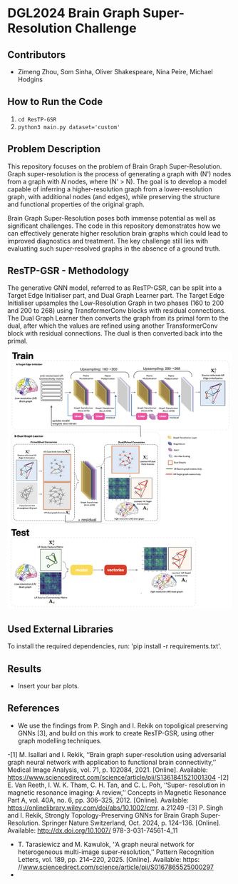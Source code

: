 # DGL2024 Brain Graph Super-Resolution Challenge

## Contributors

- Zimeng Zhou, Som Sinha, Oliver Shakespeare, Nina Peire, Michael Hodgins

## How to Run the Code
1. `cd ResTP-GSR`
2. `python3 main.py dataset='custom'`

## Problem Description
<!-- A short description of the problem you are solving. Why is the brain graph super-resolution an ineresting problem to solve? -->
This repository focuses on the problem of Brain Graph Super-Resolution. Graph super-resolution is the process of generating a graph with \(N'\) nodes from a graph with $N$ nodes, where \(N' > N\). The goal is to develop a model capable of inferring a higher-resolution graph from a lower-resolution graph, with additional nodes (and edges), while preserving the structure and functional properties of the original graph.

Brain Graph Super-Resolution poses both immense potential as well as significant challenges.
The code in this repository demonstrates how we can effectively generate higher resolution brain graphs which could lead to improved diagnostics and treatment. The key challenge still lies with evaluating such super-resolved graphs in the absence of a ground truth.

## ResTP-GSR - Methodology
<!-- - Summarize in a few sentences the building blocks of your generative GNN model.
- Figure of your model. -->
The generative GNN model, referred to as ResTP-GSR, can be split into a Target Edge Initialiser part, and Dual Graph Learner part.
The Target Edge Initialiser upsamples the Low-Resolution Graph in two phases (160 to 200 and 200 to 268) using TransformerConv blocks with residual connections.
The Dual Graph Learner then converts the graph from its primal form to the dual, after which the values are refined using another TransformerConv block with residual connections.
The dual is then converted back into the primal.

![Model Figure](model_figure.png)

## Used External Libraries

To install the required dependencies, run: 'pip install -r requirements.txt'.

## Results

- Insert your bar plots.

## References

- We use the findings from P. Singh and I. Rekik on topoligical preserving GNNs [3], and build on this work to create ResTP-GSR, using other graph modelling techniques.

-[1] M. Isallari and I. Rekik, ‘‘Brain graph super-resolution using adversarial
graph neural network with application to functional brain connectivity,’’
Medical Image Analysis, vol. 71, p. 102084, 2021. [Online]. Available:
https://www.sciencedirect.com/science/article/pii/S1361841521001304
-[2] E. Van Reeth, I. W. K. Tham, C. H. Tan, and C. L. Poh, ‘‘Super-
resolution in magnetic resonance imaging: A review,’’ Concepts in
Magnetic Resonance Part A, vol. 40A, no. 6, pp. 306–325, 2012.
[Online]. Available: https://onlinelibrary.wiley.com/doi/abs/10.1002/cmr.
a.21249
-[3] P. Singh and I. Rekik, Strongly Topology-Preserving GNNs for
Brain Graph Super-Resolution. Springer Nature Switzerland, Oct.
2024, p. 124–136. [Online]. Available: http://dx.doi.org/10.1007/
978-3-031-74561-4_11
- T. Tarasiewicz and M. Kawulok, ‘‘A graph neural network for
heterogeneous multi-image super-resolution,’’ Pattern Recognition
Letters, vol. 189, pp. 214–220, 2025. [Online]. Available: https:
//www.sciencedirect.com/science/article/pii/S0167865525000297
- 